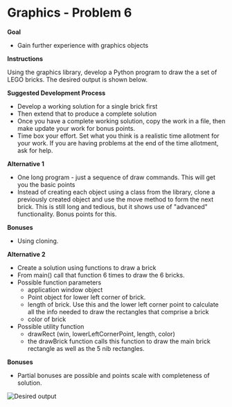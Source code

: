 # Graphics - Problem 6

**Goal**

- Gain further experience with graphics objects

**Instructions**

Using the graphics library, develop a Python program to draw the a set of LEGO bricks. The desired output is shown below.

**Suggested Development Process**

- Develop a working solution for a single brick first
- Then extend that to produce a complete solution
- Once you have a complete working solution, copy the work in a file, then make update your work for bonus points.
- Time box your effort. Set what you think is a realistic time allotment for your work. If you are having problems at the end of the time allotment, ask for help.

**Alternative 1**

- One long program - just a sequence of draw commands. This will get you the basic points
- Instead of creating each object using a class from the library, clone a previously created object and use the move method to form the next brick. This is still long and tedious, but it shows use of "advanced" functionality. Bonus points for this.

**Bonuses**

- Using cloning.

**Alternative 2**

- Create a solution using functions to draw a brick
- From main() call that function 6 times to draw the 6 bricks.
- Possible function parameters
  - application window object
  - Point object for lower left corner of brick.
  - length of brick. Use this and the lower left corner point to calculate all the info needed to draw the rectangles that comprise a brick
  - color of brick
- Possible utility function
  - drawRect (win, lowerLeftCornerPoint, length, color)
  - the drawBrick function calls this function to draw the main brick rectangle as well as the 5 nib rectangles.

**Bonuses**

- Partial bonuses are possible and points scale with completeness of solution.

![Desired output](LEGOS.png)
